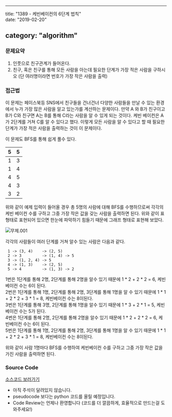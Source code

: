---

title: "1389 - 케빈베이컨의 6단계 법칙"  
date: "2019-02-20"

category: "algorithm"
---------------------

### 문제요약

1.	인풋으로 친구관계가 들어온다.  
2.	친구, 혹은 친구를 통해 모든 사람을 아는데 필요한 단계가 가장 적은 사람을 구하시오 (단 여러명이라면 번호가 가장 작은 사람을 출력)  

### 접근법

이 문제는 페이스북등 SNS에서 친구들을 건너건너 다양한 사람들을 만날 수 있는 환경에서 누가 가장 많은 사람을 알고 있는가를 계산하는 문제이다. 만약 A 와 B가 친구이고 B가 C와 친구면 A는 B를 통해 C라는 사람을 알 수 있게 되는 것이다. 케빈 베이컨은 A가 2단계를 거쳐 C를 알 수 있다고 했다. 이렇게 모든 사람을 알 수 있다고 할 때 필요한 단계가 가장 적은 사람을 출력하는 것이 이 문제이다.

이 문제도 BFS를 통해 쉽게 풀수 있다.

| 5| 5|  
|---|---|  
| 1| 3|  
| 1| 4|  
| 4| 5|  
| 4| 3|  
| 3| 2|

위와 같이 예제 입력이 들어올 경우 총 5명의 사람에 대해 BFS를 수행하므로써 각각의 케빈 베이컨 수를 구하고 그중 가장 작은 값을 갖는 사람을 출력하면 된다. 위와 같이 표 형태로 표현되어 있으면 한눈에 파악하기 힘들기 때문에 그래프 형태로 표현해 보았다.

![무제.001](https://i.imgur.com/koFHkFf.jpg)

각각의 사람들이 여러 단계를 거쳐 알수 있는 사람은 다음과 같다.

```
 1 -> (3, 4)    -> (2, 5)
 2 -> 3         -> (1, 4) -> 5
 3 -> (1, 2, 4) -> 5
 4 -> (1, 3)    -> (2, 5)
 5 -> 4         -> (1, 3) -> 2
```

1번은 1단계를 통해 2명, 2단계를 통해 2명을 알수 있기 때문에 1 * 2 + 2 * 2 = 6, 케빈베이컨 수는 6이 된다.  
2번은 1단계를 통해 1명, 2단계를 통해 2명, 3단계를 통해 1명을 알 수 있기 때문에 1 * 1 + 2 * 2 + 3 * 1 = 8, 케빈베이컨 수는 8이된다.  
3번은 1단계를 통해 3명, 2단계를 통해 1명을 알수 있기 때문에 1 * 3 + 2 * 1 = 5, 케빈베이컨 수는 5가 된다.  
4번은 1단계를 통해 2명, 2단계를 통해 2명을 알수 있기 때문에 1 * 2 + 2 * 2 = 6, 케빈베이컨 수는 6이 된다.  
5번은 1단계를 통해 1명, 2단계를 통해 2명, 3단계를 통해 1명을 알 수 있기 때문에 1 * 1 + 2 * 2 + 3 * 1 = 8, 케빈베이컨 수는 8이된다.

위와 같이 사람 1명마다 BFS를 수행하여 케빈베이컨 수를 구하고 그중 가장 작은 값을 가진 사람을 출력하면 된다.

### Source Code

[소스코드 보러가기](https://github.com/parksjin01/parksjin01.github.com/blob/master/source_code/n1389.py)  
- 아직 주석이 달려있지 않습니다.  
- pseudocode 보다는 python 코드를 올릴 예정입니다.  
- Code Review는 언제나 환영합니다 (코드를 더 깔끔하게, 효율적으로 만드는걸 도와주세요!)
